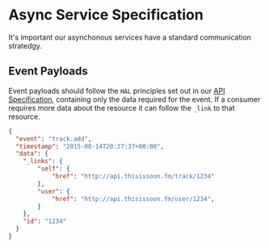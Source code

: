 # Async Service Specification

It's important our asynchonous services have a standard communication stratedgy.

## Event Payloads

Event payloads should follow the `HAL` principles set out in our [API Specification](https://github.com/thisissoon/API-Specification#responses), containing only the data required for the event. If a consumer requires more data about the resource it can follow the `_link` to that resource.

``` json
{
  "event": "track.add",
  "timestamp": "2015-08-14T20:27:37+00:00",
  "data": {
    "_links": {
        "self": {
            "href": "http://api.thisissoon.fm/track/1234"
        },
        "user": {
            "href": "http://api.thisissoon.fm/user/1234",
        }
    },
    "id": "1234"
  }
}
```